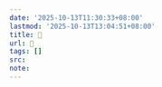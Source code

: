 ```yaml
---
date: '2025-10-13T11:30:33+08:00'
lastmod: '2025-10-13T13:04:51+08:00'
title: 󰦓
url: 󰦓
tags: []
src:
note:
---
```

